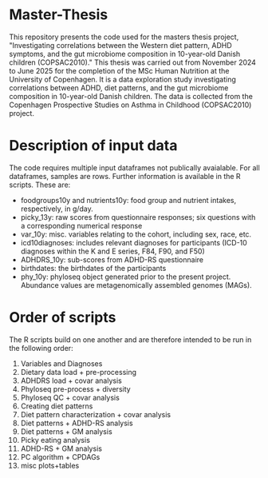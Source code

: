 # Master-Thesis

This repository presents the code used for the masters thesis project, "Investigating correlations between the Western diet pattern, ADHD symptoms, and the gut microbiome composition in 10-year-old Danish children (COPSAC2010)." This thesis was carried out from November 2024 to June 2025 for the completion of the MSc Human Nutrition at the University of Copenhagen. It is a data exploration study investigating correlations between ADHD, diet patterns, and the gut microbiome composition in 10-year-old Danish children. The data is collected from the Copenhagen Prospective Studies on Asthma in Childhood (COPSAC2010) project. 

# Description of input data
The code requires multiple input dataframes not publically avaialable. For all dataframes, samples are rows. Further information is available in the R scripts.
These are:
- foodgroups10y and nutrients10y: food group and nutrient intakes, respectively, in g/day.
- picky_13y: raw scores from questionnaire responses; six questions with a corresponding numerical response
- var_10y: misc. variables relating to the cohort, including sex, race, etc.
- icd10diagnoses: includes relevant diagnoses for participants (ICD-10 diagnoses within the K and E series, F84, F90, and F50)
- ADHDRS_10y: sub-scores from ADHD-RS questionnaire
- birthdates: the birthdates of the participants
- phy_10y: phyloseq object generated prior to the present project. Abundance values are metagenomically assembled genomes (MAGs).

# Order of scripts
The R scripts build on one another and are therefore intended to be run in the following order:
1. Variables and Diagnoses
2. Dietary data load + pre-processing
3. ADHDRS load + covar analysis
4. Phyloseq pre-process + diversity
5. Phyloseq QC + covar analysis
6. Creating diet patterns
7. Diet pattern characterization + covar analysis
8. Diet patterns + ADHD-RS analysis
9. Diet patterns + GM analysis
10. Picky eating analysis
11. ADHD-RS + GM analysis
12. PC algorithm + CPDAGs
13. misc plots+tables
